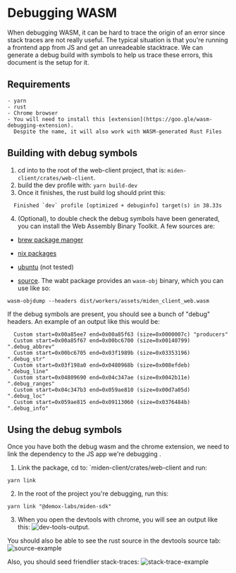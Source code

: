 # Debugging WASM

When debugging WASM, it can be hard to trace the origin of an error since stack traces are not really useful.
The typical situation is that you're running a frontend app from JS and get an unreadeable stacktrace.
We can generate a debug build with symbols to help us trace these errors, this document is the setup for it.


## Requirements
    - yarn
    - rust
    - Chrome browser
    - You will need to install this [extension](https://goo.gle/wasm-debugging-extension).
      Despite the name, it will also work with WASM-generated Rust Files
    
## Building with debug symbols

1. cd into to the root of the web-client project, that is: `miden-client/crates/web-client`.
2. build the dev profile with: 
   ```yarn build-dev```
3. Once it finishes, the rust build log should print this:
  ```
    Finished `dev` profile [optimized + debuginfo] target(s) in 38.33s
  ```
  4. (Optional), to double check the debug symbols have been generated, you can install
  the Web Assembly Binary Toolkit. A few sources are:
  - [brew package manger](https://formulae.brew.sh/formula/wabt)
  
  - [nix packages](https://github.com/NixOS/nixpkgs/blob/25e53aa156d47bad5082ff7618f5feb1f5e02d01/pkgs/by-name/wa/wabt/package.nix#L27)
 - [ubuntu](https://launchpad.net/ubuntu/+source/wabt)  (not tested)
 - [source](https://github.com/WebAssembly/wabt).
 The wabt package provides an `wasm-obj` binary, which you can use like so:
 ```
 wasm-objdump --headers dist/workers/assets/miden_client_web.wasm
 ```
 If the debug symbols are present, you should see a bunch of "debug" headers.
 An example of an output like this would be:
 ```
   Custom start=0x00a85ee7 end=0x00a85f63 (size=0x0000007c) "producers"
   Custom start=0x00a85f67 end=0x00bc6700 (size=0x00140799) ".debug_abbrev"
   Custom start=0x00bc6705 end=0x03f1989b (size=0x03353196) ".debug_str"
   Custom start=0x03f198a0 end=0x0480968b (size=0x008efdeb) ".debug_line"
   Custom start=0x04809690 end=0x04c347ae (size=0x0042b11e) ".debug_ranges"
   Custom start=0x04c347b3 end=0x059ae810 (size=0x00d7a05d) ".debug_loc"
   Custom start=0x059ae815 end=0x09113060 (size=0x0376484b) ".debug_info"
 ```
 

    
## Using the debug symbols

Once you have both the debug wasm and the chrome extension, we need to link
the dependency to the JS app we're debugging .

1. Link the package, cd to: `miden-client/crates/web-client and run:
```
yarn link 
```
2. In the root of the project you're debugging, run this:
```
yarn link "@demox-labs/miden-sdk"
```
3. When you open the devtools with chrome, you will see an output like this:
![dev-tools-output](./devtools-output.png).

You should also be able to see the rust source in the devtools source tab:
![source-example](./source-example.png)

Also, you should seed friendlier stack-traces:
![stack-trace-example](./stack-trace-example.png)


